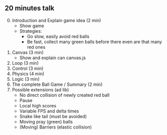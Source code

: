 20 minutes talk
---------------
0. Introduction and Explain game idea (2 min)
   * Show game
   * Strategies:
     * Go slow, easily avoid red balls
     * Be fast, collect many green balls before there even are that many red ones
1. Canvas (3 min)
   * Show and explain can canvas.js
2. Loop (3 min)
3. Control (3 min)
4. Physics (4 min)
5. Logic (3 min)
6. The complete Ball Game / Summary (2 min)
7. Possible extensions (ad lib)
   * No direct collision of newly created red ball
   * Pause
   * Local high scores
   * Variable FPS and delta times
   * Snake like tail (must be avoided)
   * Moving pray (green) balls
   * (Moving) Barriers (elastic collision)
